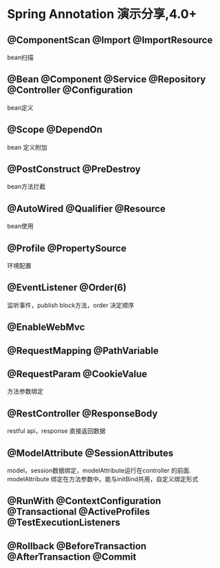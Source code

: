 # Spring Annotation 演示分享,4.0+

##  @ComponentScan @Import @ImportResource
bean扫描

##  @Bean @Component @Service @Repository @Controller @Configuration
bean定义

##  @Scope @DependOn
bean 定义附加
##  @PostConstruct @PreDestroy
bean方法拦截

##  @AutoWired @Qualifier @Resource
bean使用

##  @Profile @PropertySource
环境配置

##  @EventListener @Order(6)
监听事件，publish block方法，order 决定顺序


##  @EnableWebMvc

##  @RequestMapping @PathVariable

##  @RequestParam @CookieValue
方法参数绑定

##  @RestController @ResponseBody
restful api，response 直接返回数据

##  @ModelAttribute @SessionAttributes
model，session数据绑定，modelAttribute运行在controller 的前面. modelAttribute 绑定在方法参数中。能与initBind共用，自定义绑定形式



##  @RunWith @ContextConfiguration @Transactional @ActiveProfiles @TestExecutionListeners

##  @Rollback @BeforeTransaction @AfterTransaction @Commit
